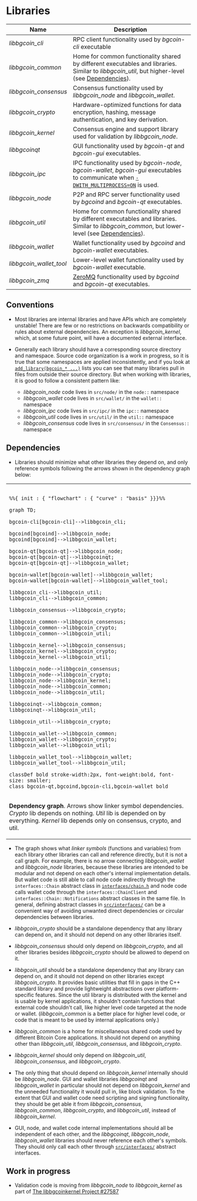 # Libraries

| Name                     | Description |
|--------------------------|-------------|
| *libbgcoin_cli*         | RPC client functionality used by *bgcoin-cli* executable |
| *libbgcoin_common*      | Home for common functionality shared by different executables and libraries. Similar to *libbgcoin_util*, but higher-level (see [Dependencies](#dependencies)). |
| *libbgcoin_consensus*   | Consensus functionality used by *libbgcoin_node* and *libbgcoin_wallet*. |
| *libbgcoin_crypto*      | Hardware-optimized functions for data encryption, hashing, message authentication, and key derivation. |
| *libbgcoin_kernel*      | Consensus engine and support library used for validation by *libbgcoin_node*. |
| *libbgcoinqt*           | GUI functionality used by *bgcoin-qt* and *bgcoin-gui* executables. |
| *libbgcoin_ipc*         | IPC functionality used by *bgcoin-node*, *bgcoin-wallet*, *bgcoin-gui* executables to communicate when [`-DWITH_MULTIPROCESS=ON`](multiprocess.md) is used. |
| *libbgcoin_node*        | P2P and RPC server functionality used by *bgcoind* and *bgcoin-qt* executables. |
| *libbgcoin_util*        | Home for common functionality shared by different executables and libraries. Similar to *libbgcoin_common*, but lower-level (see [Dependencies](#dependencies)). |
| *libbgcoin_wallet*      | Wallet functionality used by *bgcoind* and *bgcoin-wallet* executables. |
| *libbgcoin_wallet_tool* | Lower-level wallet functionality used by *bgcoin-wallet* executable. |
| *libbgcoin_zmq*         | [ZeroMQ](../zmq.md) functionality used by *bgcoind* and *bgcoin-qt* executables. |

## Conventions

- Most libraries are internal libraries and have APIs which are completely unstable! There are few or no restrictions on backwards compatibility or rules about external dependencies. An exception is *libbgcoin_kernel*, which, at some future point, will have a documented external interface.

- Generally each library should have a corresponding source directory and namespace. Source code organization is a work in progress, so it is true that some namespaces are applied inconsistently, and if you look at [`add_library(bgcoin_* ...)`](../../src/CMakeLists.txt) lists you can see that many libraries pull in files from outside their source directory. But when working with libraries, it is good to follow a consistent pattern like:

  - *libbgcoin_node* code lives in `src/node/` in the `node::` namespace
  - *libbgcoin_wallet* code lives in `src/wallet/` in the `wallet::` namespace
  - *libbgcoin_ipc* code lives in `src/ipc/` in the `ipc::` namespace
  - *libbgcoin_util* code lives in `src/util/` in the `util::` namespace
  - *libbgcoin_consensus* code lives in `src/consensus/` in the `Consensus::` namespace

## Dependencies

- Libraries should minimize what other libraries they depend on, and only reference symbols following the arrows shown in the dependency graph below:

<table><tr><td>

```mermaid

%%{ init : { "flowchart" : { "curve" : "basis" }}}%%

graph TD;

bgcoin-cli[bgcoin-cli]-->libbgcoin_cli;

bgcoind[bgcoind]-->libbgcoin_node;
bgcoind[bgcoind]-->libbgcoin_wallet;

bgcoin-qt[bgcoin-qt]-->libbgcoin_node;
bgcoin-qt[bgcoin-qt]-->libbgcoinqt;
bgcoin-qt[bgcoin-qt]-->libbgcoin_wallet;

bgcoin-wallet[bgcoin-wallet]-->libbgcoin_wallet;
bgcoin-wallet[bgcoin-wallet]-->libbgcoin_wallet_tool;

libbgcoin_cli-->libbgcoin_util;
libbgcoin_cli-->libbgcoin_common;

libbgcoin_consensus-->libbgcoin_crypto;

libbgcoin_common-->libbgcoin_consensus;
libbgcoin_common-->libbgcoin_crypto;
libbgcoin_common-->libbgcoin_util;

libbgcoin_kernel-->libbgcoin_consensus;
libbgcoin_kernel-->libbgcoin_crypto;
libbgcoin_kernel-->libbgcoin_util;

libbgcoin_node-->libbgcoin_consensus;
libbgcoin_node-->libbgcoin_crypto;
libbgcoin_node-->libbgcoin_kernel;
libbgcoin_node-->libbgcoin_common;
libbgcoin_node-->libbgcoin_util;

libbgcoinqt-->libbgcoin_common;
libbgcoinqt-->libbgcoin_util;

libbgcoin_util-->libbgcoin_crypto;

libbgcoin_wallet-->libbgcoin_common;
libbgcoin_wallet-->libbgcoin_crypto;
libbgcoin_wallet-->libbgcoin_util;

libbgcoin_wallet_tool-->libbgcoin_wallet;
libbgcoin_wallet_tool-->libbgcoin_util;

classDef bold stroke-width:2px, font-weight:bold, font-size: smaller;
class bgcoin-qt,bgcoind,bgcoin-cli,bgcoin-wallet bold
```
</td></tr><tr><td>

**Dependency graph**. Arrows show linker symbol dependencies. *Crypto* lib depends on nothing. *Util* lib is depended on by everything. *Kernel* lib depends only on consensus, crypto, and util.

</td></tr></table>

- The graph shows what _linker symbols_ (functions and variables) from each library other libraries can call and reference directly, but it is not a call graph. For example, there is no arrow connecting *libbgcoin_wallet* and *libbgcoin_node* libraries, because these libraries are intended to be modular and not depend on each other's internal implementation details. But wallet code is still able to call node code indirectly through the `interfaces::Chain` abstract class in [`interfaces/chain.h`](../../src/interfaces/chain.h) and node code calls wallet code through the `interfaces::ChainClient` and `interfaces::Chain::Notifications` abstract classes in the same file. In general, defining abstract classes in [`src/interfaces/`](../../src/interfaces/) can be a convenient way of avoiding unwanted direct dependencies or circular dependencies between libraries.

- *libbgcoin_crypto* should be a standalone dependency that any library can depend on, and it should not depend on any other libraries itself.

- *libbgcoin_consensus* should only depend on *libbgcoin_crypto*, and all other libraries besides *libbgcoin_crypto* should be allowed to depend on it.

- *libbgcoin_util* should be a standalone dependency that any library can depend on, and it should not depend on other libraries except *libbgcoin_crypto*. It provides basic utilities that fill in gaps in the C++ standard library and provide lightweight abstractions over platform-specific features. Since the util library is distributed with the kernel and is usable by kernel applications, it shouldn't contain functions that external code shouldn't call, like higher level code targeted at the node or wallet. (*libbgcoin_common* is a better place for higher level code, or code that is meant to be used by internal applications only.)

- *libbgcoin_common* is a home for miscellaneous shared code used by different Bitcoin Core applications. It should not depend on anything other than *libbgcoin_util*, *libbgcoin_consensus*, and *libbgcoin_crypto*.

- *libbgcoin_kernel* should only depend on *libbgcoin_util*, *libbgcoin_consensus*, and *libbgcoin_crypto*.

- The only thing that should depend on *libbgcoin_kernel* internally should be *libbgcoin_node*. GUI and wallet libraries *libbgcoinqt* and *libbgcoin_wallet* in particular should not depend on *libbgcoin_kernel* and the unneeded functionality it would pull in, like block validation. To the extent that GUI and wallet code need scripting and signing functionality, they should be get able it from *libbgcoin_consensus*, *libbgcoin_common*, *libbgcoin_crypto*, and *libbgcoin_util*, instead of *libbgcoin_kernel*.

- GUI, node, and wallet code internal implementations should all be independent of each other, and the *libbgcoinqt*, *libbgcoin_node*, *libbgcoin_wallet* libraries should never reference each other's symbols. They should only call each other through [`src/interfaces/`](../../src/interfaces/) abstract interfaces.

## Work in progress

- Validation code is moving from *libbgcoin_node* to *libbgcoin_kernel* as part of [The libbgcoinkernel Project #27587](https://github.com/BGCoinDev/bgcoin/issues/27587)
